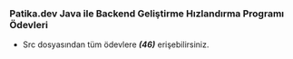 ### Patika.dev Java ile Backend Geliştirme Hızlandırma Programı Ödevleri

- Src dosyasından tüm ödevlere ***(46)*** erişebilirsiniz. 
